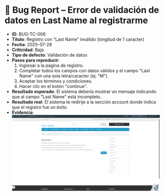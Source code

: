 # 🐞 Bug Report – Error de validación de datos en Last Name al registrarme

- **ID**: BUG-TC-006
- **Título**: Registro con "Last Name" inválido (longitud de 1 caracter)
- **Fecha**: 2025-07-28
- **Criticidad**: Baja
- **Tipo de defecto**: Validación de datos
- **Pasos para reproducir**:
  1. Ingresar a la página de registro.
  2. Completar todos los campos con datos válidos y el campo "Last Name" con una sola letra/caracter (ej: "M").
  3. Aceptar los términos y condiciones.
  4. Hacer clic en el botón "continue".
- **Resultado esperado**: El sistema debería mostrar un mensaje indicando que al campo "Last Name" está incompleto.
- **Resultado real**: El sistema te redirije a la sección account donde indica que el registro fue un éxito.
- **Evidencia**: ![captura](../evidencias/captura-apellido-invalido.png)
